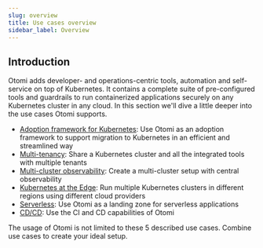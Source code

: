 ```yaml
---
slug: overview
title: Use cases overview
sidebar_label: Overview
---
```


## Introduction

Otomi adds developer- and operations-centric tools, automation and self-service on top of Kubernetes. It contains a complete suite of pre-configured tools and guardrails to run containerized applications securely on any Kubernetes cluster in any cloud. In this section we'll dive a little deeper into the use cases Otomi supports.

- [Adoption framework for Kubernetes](adoption-framework.md): Use Otomi as an adoption framework to support migration to Kubernetes in an efficient and streamlined way
- [Multi-tenancy](multi-tenancy.md): Share a Kubernetes cluster and all the integrated tools with multiple tenants
- [Multi-cluster observability](multi-cluster.md): Create a multi-cluster setup with central observability
- [Kubernetes at the Edge](edge.md): Run multiple Kubernetes clusters in different regions using different cloud providers
- [Serverless](serverless.md): Use Otomi as a landing zone for serverless applications
- [CD/CD](ci-cd.md): Use the CI and CD capabilities of Otomi

The usage of Otomi is not limited to these 5 described use cases. Combine use cases to create your ideal setup.

